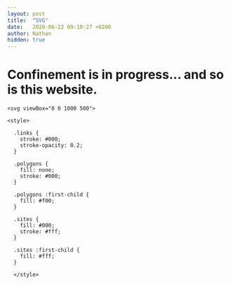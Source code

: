 ```yaml
---
layout: post
title:  "SVG"
date:   2020-06-22 09:10:27 +0200
author: Nathan
hidden: true
---
```


# Confinement is in progress... and so is this website.


<div>
	
	<svg viewBox="0 0 1000 500">

  <g class="polygons">
  <path d="M691.9913868758662,160.66313355585143L710.1743214706052,211.61543485482628L730.6717692743273,235.53544373491263L782.6549880762409,210.68910754765005L783.2006041790969,209.6915296594936L745.7504730942406,127.14682958708345Z"></path><path d="M564.8036308832685,203.3291725198122L605.2461295691571,237.23390786249465L610.4593053935283,190.08523331598747L566.9109571574849,188.43413000674752Z"></path><path d="M488.43767742395397,481.7419970514683L493.3042186840058,501L619.4616135682448,501L661.2272943440637,429.88168537102905L529.0831976182918,414.96339307063346L505.6499030054561,433.5063623350891Z"></path><path d="M72.54200831035688,356.2098069161504L120.77783551014346,415.78367708495546L172.79979041230675,355.79691018792136L169.20778716083097,336.9236653512559L81.71100009187111,346.57935919487863Z"></path><path d="M422.5249208147475,319.8550893059009L426.5785747428226,338.65906304275785L488.9737403523029,381.0944729041822L497.4141453678098,295.52530170759286L493.08493860234336,282.9177295515564L471.93958980866836,276.47845785338575Z"></path><path d="M217.6404356856236,177.16235858228467L268.92005123955784,267.8149857009192L272.2475725924067,267.56675568568505L306.74867643213133,242.1198395627597L296.9923180920594,173.10086329062048L246.02706076970793,164.91621896079891Z"></path><path d="M750.9153663677732,393.10633492306204L766.2355912829889,444.9451760003928L820.5822674905887,501L867.0812078353192,501L862.6697391632625,441.2617761407719L855.6494870309364,424.6688409281264L810.3338851531303,367.1191449962391L770.014154838249,369.81241066334144Z"></path><path d="M813.8682035249803,193.39286189152332L858.3254737704901,223.26439458333223L887.0282504187951,189.79891496834892L871.8613165694169,174.78319630704055L819.0102570248159,182.51533413095035Z"></path><path d="M907.061045302189,189.15001307305698L918.6277903987684,198.313158773745L956.5114085383608,199.7980470116308L997.1654342453004,154.9622055620246L938.4626810710404,120.00567872922919L913.5963888621171,156.1291741391295Z"></path><path d="M104.47838898467694,257.464504466569L127.40044830308847,290.5383822171111L167.43881958464618,291.684612627631L174.04911601571297,287.3263076333732L177.9163438186773,207.35559612523897L118.09380027152963,231.9904322997473Z"></path><path d="M240.238380109652,-1L241.69703425675746,33.4861013513374L313.4309583010502,28.979553804880346L345.74045789796355,-1Z"></path><path d="M6.013159270466673,339.2319687919035L72.54200831035688,356.2098069161504L81.71100009187111,346.57935919487863L127.40044830308847,290.5383822171111L104.47838898467694,257.464504466569L73.11175836460774,251.67717802801667L20.338452326863802,310.7161596375582Z"></path><path d="M167.43881958464618,291.684612627631L169.20778716083097,336.9236653512559L172.79979041230675,355.79691018792136L181.62401549134927,357.57192999918743L243.76874055096073,309.36461963343856L242.56028639077599,296.4033996341176L174.04911601571297,287.3263076333732Z"></path><path d="M564.7741718821717,47.54512249705415L584.952627102582,54.818818989223374L624.4634326328861,41.36749984864281L614.0782932978449,-1L581.189258616531,-1Z"></path><path d="M272.2475725924067,267.56675568568505L345.37812328836696,326.30575651275007L371.46240237843824,302.62007721070563L375.84548219059695,264.45596576317166L311.679139669415,241.25828811672076L306.74867643213133,242.1198395627597Z"></path><path d="M246.8315234001006,320.951842800914L247.85226377039965,350.61084259773315L299.1411492623056,373.92311178933767L324.4744878499711,345.614473102677Z"></path><path d="M20.350639336719144,-1L77.38659457439059,71.94998624982784L169.37203566665042,90.94149664828629L183.38147946933537,74.19630948349511L176.91823582566073,-1Z"></path><path d="M964.7115666917408,501L997.8700459345529,401.44272904071784L991.7950851164587,402.81410510617746L973.5942795060788,409.7972015059779L973.1931209110933,410.126984549221L918.9067437831397,501Z"></path><path d="M363.2382399642694,148.65239343708478L366.4043850206477,180.02366102993062L397.22155624466774,238.51262280330417L440.8227658553833,238.84368817522238L450.7206442646543,214.42720072606704L380.33747045613745,127.4973397898374L368.76441795444214,136.97661899231778Z"></path><path d="M73.69362660887505,90.98849142406146L77.6752286468092,128.38310290582226L116.75235043716388,173.47452159155614L188.288851024964,163.60516934314063L169.37203566665042,90.94149664828629L77.38659457439059,71.94998624982784Z"></path><path d="M344.15104478065865,332.81727918207537L371.76538557449373,378.4516394403775L393.6196566141516,383.82717535477036L426.5785747428226,338.65906304275785L422.5249208147475,319.8550893059009L371.46240237843824,302.62007721070563L345.37812328836696,326.30575651275007Z"></path><path d="M221.98731792290414,64.59414374791832L280.4589085697453,90.16973260791764L313.4309583010502,28.979553804880346L241.69703425675746,33.4861013513374Z"></path><path d="M493.08493860234336,282.9177295515564L497.4141453678098,295.52530170759286L559.5390079813833,328.5949427889275L570.7068065033986,263.0939231643226L528.5844392628214,254.34140105767415Z"></path><path d="M312.64090502695757,424.9122432689415L328.9059270371632,454.0101179692787L347.25628166062563,465.6015889431784L391.3543941069853,460.33155508486766L350.28183853136835,406.2380383904379Z"></path><path d="M18.087260787351862,196.74511594766585L20.338452326863802,310.7161596375582L73.11175836460774,251.67717802801667L48.53424550247106,201.0949303985719L44.33303266419543,198.56317246761589Z"></path><path d="M1001,400.3209210019295L997.8700459345529,401.44272904071784L964.7115666917408,501L1001,501Z"></path><path d="M859.4364271775245,127.05389492642627L862.5104815762398,132.5340183975012L913.5963888621171,156.1291741391295L938.4626810710404,120.00567872922919L938.3649698450847,119.80825718573377L889.5794042236828,87.94440689728383Z"></path><path d="M228.04044388404333,381.8183363445669L230.4233254698679,445.3240287278105L299.0972330489225,419.8438647215119L299.1411492623056,373.92311178933767L247.85226377039965,350.61084259773315Z"></path><path d="M427.8716158361265,121.50720817262456L497.5634587559057,155.33395437535313L521.9725684667621,138.65956537558708L519.7316213876344,72.17479797859517L464.1392109262754,68.55520960342025Z"></path><path d="M644.3667625491001,239.27317274947822L685.884911684774,297.11866401892365L718.9809133318244,296.0551050860935L730.6717692743273,235.53544373491263L710.1743214706052,211.61543485482628L648.2921088380889,233.80476660126604Z"></path><path d="M614.0782932978449,-1L624.4634326328861,41.36749984864281L666.2317788312591,53.424160409440844L725.6145794908879,22.822643977902917L728.191927575082,-1Z"></path><path d="M904.2287763655734,341.8973016360869L915.0929809735743,386.06544008634177L973.5942795060788,409.7972015059779L991.7950851164587,402.81410510617746Z"></path><path d="M246.02706076970793,164.91621896079891L296.9923180920594,173.10086329062048L363.2382399642694,148.65239343708478L368.76441795444214,136.97661899231778L281.70134205216783,93.70051866222329Z"></path><path d="M181.62401549134927,357.57192999918743L228.04044388404333,381.8183363445669L247.85226377039965,350.61084259773315L246.8315234001006,320.951842800914L243.76874055096073,309.36461963343856Z"></path><path d="M704.1930356293113,417.1006566424097L718.7364948124289,501L750.5399539859192,501L766.2355912829889,444.9451760003928L750.9153663677732,393.10633492306204Z"></path><path d="M718.7364948124289,501L704.1930356293113,417.1006566424097L670.1764992912597,418.6953419407332L661.2272943440637,429.88168537102905L619.4616135682448,501Z"></path><path d="M855.2553737389973,317.52583331352736L898.431927453978,331.65336869997077L984.2541672956218,310.6252600337136L946.9358071638954,265.44330228380477L906.3985809492516,258.8110302669378L863.8072543474025,280.0753009148437L857.2368917465367,290.40798200793614Z"></path><path d="M393.6196566141516,383.82717535477036L481.14194140361286,477.7175497693856L488.43767742395397,481.7419970514683L505.6499030054561,433.5063623350891L488.9737403523029,381.0944729041822L426.5785747428226,338.65906304275785Z"></path><path d="M174.04911601571297,287.3263076333732L242.56028639077599,296.4033996341176L268.92005123955784,267.8149857009192L217.6404356856236,177.16235858228467L195.82922285448433,172.54554132331288L177.9163438186773,207.35559612523897Z"></path><path d="M169.37203566665042,90.94149664828629L188.288851024964,163.60516934314063L195.82922285448433,172.54554132331288L217.6404356856236,177.16235858228467L246.02706076970793,164.91621896079891L281.70134205216783,93.70051866222329L280.4589085697453,90.16973260791764L221.98731792290414,64.59414374791832L183.38147946933537,74.19630948349511Z"></path><path d="M590.3230670601656,260.5270036599427L629.589448806392,329.19529075954324L685.884911684774,297.11866401892365L644.3667625491001,239.27317274947822L605.7208524610652,239.33522877439418Z"></path><path d="M-1,164.76946167578814L73.69362660887505,90.98849142406146L77.38659457439059,71.94998624982784L20.350639336719144,-1L-1,-1Z"></path><path d="M371.46240237843824,302.62007721070563L422.5249208147475,319.8550893059009L471.93958980866836,276.47845785338575L440.8227658553833,238.84368817522238L397.22155624466774,238.51262280330417L375.84548219059695,264.45596576317166Z"></path><path d="M584.952627102582,54.818818989223374L594.9773161767885,118.08600698541701L646.6017303559105,123.1880146839655L666.2317788312591,53.424160409440844L624.4634326328861,41.36749984864281Z"></path><path d="M921.7620602069728,-1L974.2209035065955,56.84381194230766L1001,63.25197817129644L1001,-1Z"></path><path d="M293.5029072105952,501L328.9059270371632,454.0101179692787L312.64090502695757,424.9122432689415L299.0972330489225,419.8438647215119L230.4233254698679,445.3240287278105L189.64193489676452,501Z"></path><path d="M956.5114085383608,199.7980470116308L963.0229684942634,221.95626224312605L1001,239.4971167793265L1001,154.46484384106813L997.1654342453004,154.9622055620246Z"></path><path d="M493.3042186840058,501L488.43767742395397,481.7419970514683L481.14194140361286,477.7175497693856L391.3543941069853,460.33155508486766L347.25628166062563,465.6015889431784L341.72477832410596,501Z"></path><path d="M99.42656012898347,192.26500211185862L118.09380027152963,231.9904322997473L177.9163438186773,207.35559612523897L195.82922285448433,172.54554132331288L188.288851024964,163.60516934314063L116.75235043716388,173.47452159155614Z"></path><path d="M509.7473093656526,-1L533.5514656624881,47.63122732287631L564.7741718821717,47.54512249705415L581.189258616531,-1Z"></path><path d="M826.6693863511176,131.11775940993587L859.4364271775245,127.05389492642627L889.5794042236828,87.94440689728383L879.9267457845676,38.09891189933877L834.3124238527089,54.316681222770754Z"></path><path d="M430.4807345401278,-1L464.1392109262754,68.55520960342025L519.7316213876344,72.17479797859517L533.5514656624881,47.63122732287631L509.7473093656526,-1Z"></path><path d="M879.9267457845676,38.09891189933877L889.5794042236828,87.94440689728383L938.3649698450847,119.80825718573377L974.2209035065955,56.84381194230766L921.7620602069728,-1L897.1077645735979,-1Z"></path><path d="M440.8227658553833,238.84368817522238L471.93958980866836,276.47845785338575L493.08493860234336,282.9177295515564L528.5844392628214,254.34140105767415L528.480699623318,231.7955628040091L496.3023060396968,162.2233954512281L450.7206442646543,214.42720072606704Z"></path><path d="M570.9579030291516,134.80951756646718L613.2547828016465,185.75349528981988L654.6980253098557,165.8863240206707L665.5007180019375,154.2445176235479L646.6017303559105,123.1880146839655L594.9773161767885,118.08600698541701Z"></path><path d="M855.6494870309364,424.6688409281264L862.6697391632625,441.2617761407719L973.1931209110933,410.126984549221L973.5942795060788,409.7972015059779L915.0929809735743,386.06544008634177Z"></path><path d="M-1,341.07352099236596L6.013159270466673,339.2319687919035L20.338452326863802,310.7161596375582L18.087260787351862,196.74511594766585L-1,189.04534842340968Z"></path><path d="M820.5822674905887,501L766.2355912829889,444.9451760003928L750.5399539859192,501Z"></path><path d="M528.480699623318,231.7955628040091L528.5844392628214,254.34140105767415L570.7068065033986,263.0939231643226L590.3230670601656,260.5270036599427L605.7208524610652,239.33522877439418L605.2461295691571,237.23390786249465L564.8036308832685,203.3291725198122Z"></path><path d="M906.3985809492516,258.8110302669378L946.9358071638954,265.44330228380477L963.0229684942634,221.95626224312605L956.5114085383608,199.7980470116308L918.6277903987684,198.313158773745Z"></path><path d="M810.3338851531303,367.1191449962391L855.6494870309364,424.6688409281264L915.0929809735743,386.06544008634177L904.2287763655734,341.8973016360869L898.431927453978,331.65336869997077L855.2553737389973,317.52583331352736Z"></path><path d="M296.9923180920594,173.10086329062048L306.74867643213133,242.1198395627597L311.679139669415,241.25828811672076L366.4043850206477,180.02366102993062L363.2382399642694,148.65239343708478Z"></path><path d="M753.3761118276082,62.34155688699133L757.9689787735462,106.30638174371373L820.8017511783397,133.36137276511283L826.6693863511176,131.11775940993587L834.3124238527089,54.316681222770754Z"></path><path d="M140.77710037585356,501L120.77783551014346,415.78367708495546L72.54200831035688,356.2098069161504L6.013159270466673,339.2319687919035L-1,341.07352099236596L-1,501Z"></path><path d="M648.2921088380889,233.80476660126604L710.1743214706052,211.61543485482628L691.9913868758662,160.66313355585143L665.5007180019375,154.2445176235479L654.6980253098557,165.8863240206707Z"></path><path d="M176.91823582566073,-1L183.38147946933537,74.19630948349511L221.98731792290414,64.59414374791832L241.69703425675746,33.4861013513374L240.238380109652,-1Z"></path><path d="M819.0102570248159,182.51533413095035L871.8613165694169,174.78319630704055L862.5104815762398,132.5340183975012L859.4364271775245,127.05389492642627L826.6693863511176,131.11775940993587L820.8017511783397,133.36137276511283Z"></path><path d="M311.679139669415,241.25828811672076L375.84548219059695,264.45596576317166L397.22155624466774,238.51262280330417L366.4043850206477,180.02366102993062Z"></path><path d="M718.9809133318244,296.0551050860935L723.7649856330341,300.8363563537242L810.2581261522517,257.5866747405065L782.6549880762409,210.68910754765005L730.6717692743273,235.53544373491263Z"></path><path d="M946.9358071638954,265.44330228380477L984.2541672956218,310.6252600337136L1001,316.6033075098505L1001,239.4971167793265L963.0229684942634,221.95626224312605Z"></path><path d="M745.7504730942406,127.14682958708345L783.2006041790969,209.6915296594936L813.8682035249803,193.39286189152332L819.0102570248159,182.51533413095035L820.8017511783397,133.36137276511283L757.9689787735462,106.30638174371373Z"></path><path d="M858.3254737704901,223.26439458333223L863.8072543474025,280.0753009148437L906.3985809492516,258.8110302669378L918.6277903987684,198.313158773745L907.061045302189,189.15001307305698L887.0282504187951,189.79891496834892Z"></path><path d="M341.72477832410596,501L347.25628166062563,465.6015889431784L328.9059270371632,454.0101179692787L293.5029072105952,501Z"></path><path d="M496.3023060396968,162.2233954512281L528.480699623318,231.7955628040091L564.8036308832685,203.3291725198122L566.9109571574849,188.43413000674752L542.1169149210347,141.99313111693374L521.9725684667621,138.65956537558708L497.5634587559057,155.33395437535313Z"></path><path d="M646.6017303559105,123.1880146839655L665.5007180019375,154.2445176235479L691.9913868758662,160.66313355585143L745.7504730942406,127.14682958708345L757.9689787735462,106.30638174371373L753.3761118276082,62.34155688699133L725.6145794908879,22.822643977902917L666.2317788312591,53.424160409440844Z"></path><path d="M242.56028639077599,296.4033996341176L243.76874055096073,309.36461963343856L246.8315234001006,320.951842800914L324.4744878499711,345.614473102677L344.15104478065865,332.81727918207537L345.37812328836696,326.30575651275007L272.2475725924067,267.56675568568505L268.92005123955784,267.8149857009192Z"></path><path d="M299.0972330489225,419.8438647215119L312.64090502695757,424.9122432689415L350.28183853136835,406.2380383904379L371.76538557449373,378.4516394403775L344.15104478065865,332.81727918207537L324.4744878499711,345.614473102677L299.1411492623056,373.92311178933767Z"></path><path d="M370.74213876885136,-1L384.8930449456781,122.18364518740299L427.8716158361265,121.50720817262456L464.1392109262754,68.55520960342025L430.4807345401278,-1Z"></path><path d="M605.2461295691571,237.23390786249465L605.7208524610652,239.33522877439418L644.3667625491001,239.27317274947822L648.2921088380889,233.80476660126604L654.6980253098557,165.8863240206707L613.2547828016465,185.75349528981988L610.4593053935283,190.08523331598747Z"></path><path d="M782.6549880762409,210.68910754765005L810.2581261522517,257.5866747405065L857.2368917465367,290.40798200793614L863.8072543474025,280.0753009148437L858.3254737704901,223.26439458333223L813.8682035249803,193.39286189152332L783.2006041790969,209.6915296594936Z"></path><path d="M380.33747045613745,127.4973397898374L450.7206442646543,214.42720072606704L496.3023060396968,162.2233954512281L497.5634587559057,155.33395437535313L427.8716158361265,121.50720817262456L384.8930449456781,122.18364518740299Z"></path><path d="M898.431927453978,331.65336869997077L904.2287763655734,341.8973016360869L991.7950851164587,402.81410510617746L997.8700459345529,401.44272904071784L1001,400.3209210019295L1001,316.6033075098505L984.2541672956218,310.6252600337136Z"></path><path d="M350.28183853136835,406.2380383904379L391.3543941069853,460.33155508486766L481.14194140361286,477.7175497693856L393.6196566141516,383.82717535477036L371.76538557449373,378.4516394403775Z"></path><path d="M-1,189.04534842340968L18.087260787351862,196.74511594766585L44.33303266419543,198.56317246761589L77.6752286468092,128.38310290582226L73.69362660887505,90.98849142406146L-1,164.76946167578814Z"></path><path d="M862.6697391632625,441.2617761407719L867.0812078353192,501L918.9067437831397,501L973.1931209110933,410.126984549221Z"></path><path d="M48.53424550247106,201.0949303985719L73.11175836460774,251.67717802801667L104.47838898467694,257.464504466569L118.09380027152963,231.9904322997473L99.42656012898347,192.26500211185862Z"></path><path d="M519.7316213876344,72.17479797859517L521.9725684667621,138.65956537558708L542.1169149210347,141.99313111693374L570.9579030291516,134.80951756646718L594.9773161767885,118.08600698541701L584.952627102582,54.818818989223374L564.7741718821717,47.54512249705415L533.5514656624881,47.63122732287631Z"></path><path d="M862.5104815762398,132.5340183975012L871.8613165694169,174.78319630704055L887.0282504187951,189.79891496834892L907.061045302189,189.15001307305698L913.5963888621171,156.1291741391295Z"></path><path d="M120.77783551014346,415.78367708495546L140.77710037585356,501L189.64193489676452,501L230.4233254698679,445.3240287278105L228.04044388404333,381.8183363445669L181.62401549134927,357.57192999918743L172.79979041230675,355.79691018792136Z"></path><path d="M81.71100009187111,346.57935919487863L169.20778716083097,336.9236653512559L167.43881958464618,291.684612627631L127.40044830308847,290.5383822171111Z"></path><path d="M529.0831976182918,414.96339307063346L661.2272943440637,429.88168537102905L670.1764992912597,418.6953419407332L617.8659247348482,352.6697990712393L583.6843310017982,361.3264144607532Z"></path><path d="M725.6145794908879,22.822643977902917L753.3761118276082,62.34155688699133L834.3124238527089,54.316681222770754L879.9267457845676,38.09891189933877L897.1077645735979,-1L728.191927575082,-1Z"></path><path d="M938.3649698450847,119.80825718573377L938.4626810710404,120.00567872922919L997.1654342453004,154.9622055620246L1001,154.46484384106813L1001,63.25197817129644L974.2209035065955,56.84381194230766Z"></path><path d="M488.9737403523029,381.0944729041822L505.6499030054561,433.5063623350891L529.0831976182918,414.96339307063346L583.6843310017982,361.3264144607532L559.5390079813833,328.5949427889275L497.4141453678098,295.52530170759286Z"></path><path d="M617.8659247348482,352.6697990712393L670.1764992912597,418.6953419407332L704.1930356293113,417.1006566424097L750.9153663677732,393.10633492306204L770.014154838249,369.81241066334144L723.7649856330341,300.8363563537242L718.9809133318244,296.0551050860935L685.884911684774,297.11866401892365L629.589448806392,329.19529075954324Z"></path><path d="M280.4589085697453,90.16973260791764L281.70134205216783,93.70051866222329L368.76441795444214,136.97661899231778L380.33747045613745,127.4973397898374L384.8930449456781,122.18364518740299L370.74213876885136,-1L345.74045789796355,-1L313.4309583010502,28.979553804880346Z"></path><path d="M559.5390079813833,328.5949427889275L583.6843310017982,361.3264144607532L617.8659247348482,352.6697990712393L629.589448806392,329.19529075954324L590.3230670601656,260.5270036599427L570.7068065033986,263.0939231643226Z"></path><path d="M723.7649856330341,300.8363563537242L770.014154838249,369.81241066334144L810.3338851531303,367.1191449962391L855.2553737389973,317.52583331352736L857.2368917465367,290.40798200793614L810.2581261522517,257.5866747405065Z"></path><path d="M542.1169149210347,141.99313111693374L566.9109571574849,188.43413000674752L610.4593053935283,190.08523331598747L613.2547828016465,185.75349528981988L570.9579030291516,134.80951756646718Z"></path><path d="M44.33303266419543,198.56317246761589L48.53424550247106,201.0949303985719L99.42656012898347,192.26500211185862L116.75235043716388,173.47452159155614L77.6752286468092,128.38310290582226Z"></path>
  </g>
  <g class="links">
  <line x1="592.3261716621184" y1="13.109221041854413" x2="563.7750507053796" y2="3.4549219355486382"></line><line x1="639.8895330677692" y1="1.4504701766288042" x2="592.3261716621184" y2="13.109221041854413"></line><line x1="217.67961546100943" y1="17.57081333883981" x2="264.2847421047763" y2="15.59956224230552"></line><line x1="813.9270096698767" y1="20.27941089572005" x2="639.8895330677692" y2="1.4504701766288042"></line><line x1="139.92367450715017" y1="24.254061195952413" x2="217.67961546100943" y2="17.57081333883981"></line><line x1="563.7750507053796" y1="3.4549219355486382" x2="480.1232228247585" y2="44.40106538178734"></line><line x1="264.2847421047763" y1="15.59956224230552" x2="266.34568774289005" y2="48.405106329447165"></line><line x1="266.34568774289005" y1="48.405106329447165" x2="217.67961546100943" y2="17.57081333883981"></line><line x1="480.1232228247585" y1="44.40106538178734" x2="435.27936912656617" y2="66.10146416634089"></line><line x1="995.5144271783614" y1="22.2217959999802" x2="937.6893771672638" y2="74.66362429651008"></line><line x1="264.2847421047763" y1="15.59956224230552" x2="323.10203177301423" y2="78.98800428519992"></line><line x1="323.10203177301423" y1="78.98800428519992" x2="266.34568774289005" y2="48.405106329447165"></line><line x1="937.6893771672638" y1="74.66362429651008" x2="813.9270096698767" y2="20.27941089572005"></line><line x1="616.2444831628183" y1="83.36491279540125" x2="592.3261716621184" y2="13.109221041854413"></line><line x1="639.8895330677692" y1="1.4504701766288042" x2="616.2444831628183" y2="83.36491279540125"></line><line x1="435.27936912656617" y1="66.10146416634089" x2="323.10203177301423" y2="78.98800428519992"></line><line x1="564.0182454467275" y1="91.64016281795651" x2="563.7750507053796" y2="3.4549219355486382"></line><line x1="592.3261716621184" y1="13.109221041854413" x2="564.0182454467275" y2="91.64016281795651"></line><line x1="821.0078348249809" y1="91.69433154642005" x2="813.9270096698767" y2="20.27941089572005"></line><line x1="813.9270096698767" y1="20.27941089572005" x2="839.989575845937" y2="93.5833438189414"></line><line x1="839.989575845937" y1="93.5833438189414" x2="821.0078348249809" y2="91.69433154642005"></line><line x1="480.1232228247585" y1="44.40106538178734" x2="476.8562293321561" y2="94.57806079992636"></line><line x1="616.2444831628183" y1="83.36491279540125" x2="564.0182454467275" y2="91.64016281795651"></line><line x1="995.5144271783614" y1="22.2217959999802" x2="977.5353819136005" y2="97.35445713691526"></line><line x1="977.5353819136005" y1="97.35445713691526" x2="937.6893771672638" y2="74.66362429651008"></line><line x1="476.8562293321561" y1="94.57806079992636" x2="435.27936912656617" y2="66.10146416634089"></line><line x1="564.0182454467275" y1="91.64016281795651" x2="480.1232228247585" y2="44.40106538178734"></line><line x1="693.2712039810935" y1="105.0385758333675" x2="639.8895330677692" y2="1.4504701766288042"></line><line x1="937.6893771672638" y1="74.66362429651008" x2="839.989575845937" y2="93.5833438189414"></line><line x1="266.34568774289005" y1="48.405106329447165" x2="240.2103501842552" y2="108.1564104376671"></line><line x1="813.9270096698767" y1="20.27941089572005" x2="693.2712039810935" y2="105.0385758333675"></line><line x1="693.2712039810935" y1="105.0385758333675" x2="616.2444831628183" y2="83.36491279540125"></line><line x1="240.2103501842552" y1="108.1564104376671" x2="217.67961546100943" y2="17.57081333883981"></line><line x1="564.0182454467275" y1="91.64016281795651" x2="476.8562293321561" y2="94.57806079992636"></line><line x1="16.012808739456872" y1="121.13378588456814" x2="139.92367450715017" y2="24.254061195952413"></line><line x1="323.10203177301423" y1="78.98800428519992" x2="240.2103501842552" y2="108.1564104376671"></line><line x1="323.10203177301423" y1="78.98800428519992" x2="294.96874719349364" y2="135.5866879690678"></line><line x1="821.0078348249809" y1="91.69433154642005" x2="693.2712039810935" y2="105.0385758333675"></line><line x1="937.6893771672638" y1="74.66362429651008" x2="896.7560442335146" y2="137.33514043897398"></line><line x1="294.96874719349364" y1="135.5866879690678" x2="240.2103501842552" y2="108.1564104376671"></line><line x1="896.7560442335146" y1="137.33514043897398" x2="839.989575845937" y2="93.5833438189414"></line><line x1="240.2103501842552" y1="108.1564104376671" x2="139.92367450715017" y2="24.254061195952413"></line><line x1="139.92367450715017" y1="24.254061195952413" x2="115.92055388158839" y2="140.51325449982966"></line><line x1="42.84152226158411" y1="148.29436501253323" x2="16.012808739456872" y2="121.13378588456814"></line><line x1="115.92055388158839" y1="140.51325449982966" x2="16.012808739456872" y2="121.13378588456814"></line><line x1="896.7560442335146" y1="137.33514043897398" x2="888.3692463359658" y2="155.49340893260265"></line><line x1="115.92055388158839" y1="140.51325449982966" x2="42.84152226158411" y2="148.29436501253323"></line><line x1="616.2444831628183" y1="83.36491279540125" x2="609.0365148720281" y2="156.29838262850905"></line><line x1="609.0365148720281" y1="156.29838262850905" x2="564.0182454467275" y2="91.64016281795651"></line><line x1="821.0078348249809" y1="91.69433154642005" x2="790.6730545072483" y2="162.14411849857402"></line><line x1="240.2103501842552" y1="108.1564104376671" x2="115.92055388158839" y2="140.51325449982966"></line><line x1="848.7552283600703" y1="164.26101459127017" x2="839.989575845937" y2="93.5833438189414"></line><line x1="977.5353819136005" y1="97.35445713691526" x2="896.7560442335146" y2="137.33514043897398"></line><line x1="937.1638706334251" y1="165.15063341377157" x2="896.7560442335146" y2="137.33514043897398"></line><line x1="977.5353819136005" y1="97.35445713691526" x2="937.1638706334251" y2="165.15063341377157"></line><line x1="896.7560442335146" y1="137.33514043897398" x2="848.7552283600703" y2="164.26101459127017"></line><line x1="888.3692463359658" y1="155.49340893260265" x2="848.7552283600703" y2="164.26101459127017"></line><line x1="115.92055388158839" y1="140.51325449982966" x2="84.24423373689271" y2="167.96458381210365"></line><line x1="84.24423373689271" y1="167.96458381210365" x2="42.84152226158411" y2="148.29436501253323"></line><line x1="848.7552283600703" y1="164.26101459127017" x2="821.0078348249809" y2="91.69433154642005"></line><line x1="790.6730545072483" y1="162.14411849857402" x2="693.2712039810935" y2="105.0385758333675"></line><line x1="693.2712039810935" y1="105.0385758333675" x2="609.0365148720281" y2="156.29838262850905"></line><line x1="848.7552283600703" y1="164.26101459127017" x2="790.6730545072483" y2="162.14411849857402"></line><line x1="609.0365148720281" y1="156.29838262850905" x2="585.0777398693963" y2="176.19045809102894"></line><line x1="476.8562293321561" y1="94.57806079992636" x2="437.0193227795416" y2="176.65238686960373"></line><line x1="437.0193227795416" y1="176.65238686960373" x2="435.27936912656617" y2="66.10146416634089"></line><line x1="585.0777398693963" y1="176.19045809102894" x2="564.0182454467275" y2="91.64016281795651"></line><line x1="937.1638706334251" y1="165.15063341377157" x2="888.3692463359658" y2="155.49340893260265"></line><line x1="742.5" y1="184" x2="693.2712039810935" y2="105.0385758333675"></line><line x1="790.6730545072483" y1="162.14411849857402" x2="742.5" y2="184"></line><line x1="852.7379032481122" y1="191.48357596013733" x2="848.7552283600703" y2="164.26101459127017"></line><line x1="437.0193227795416" y1="176.65238686960373" x2="416.62328576631194" y2="193.1661349582984"></line><line x1="585.0777398693963" y1="176.19045809102894" x2="546.6296822068394" y2="196.71720784502787"></line><line x1="546.6296822068394" y1="196.71720784502787" x2="564.0182454467275" y2="91.64016281795651"></line><line x1="437.0193227795416" y1="176.65238686960373" x2="323.10203177301423" y2="78.98800428519992"></line><line x1="888.3692463359658" y1="155.49340893260265" x2="852.7379032481122" y2="191.48357596013733"></line><line x1="546.6296822068394" y1="196.71720784502787" x2="476.8562293321561" y2="94.57806079992636"></line><line x1="585.0777398693963" y1="176.19045809102894" x2="584.098499413717" y2="202.01823496049832"></line><line x1="416.62328576631194" y1="193.1661349582984" x2="323.10203177301423" y2="78.98800428519992"></line><line x1="294.96874719349364" y1="135.5866879690678" x2="319.8242734115606" y2="202.9355745717173"></line><line x1="115.92055388158839" y1="140.51325449982966" x2="124.87658820297409" y2="205.4297055386487"></line><line x1="124.87658820297409" y1="205.4297055386487" x2="84.24423373689271" y2="167.96458381210365"></line><line x1="633.5763840549075" y1="207.4889489028875" x2="609.0365148720281" y2="156.29838262850905"></line><line x1="283.32443022769496" y1="208.0951061722588" x2="294.96874719349364" y2="135.5866879690678"></line><line x1="584.098499413717" y1="202.01823496049832" x2="546.6296822068394" y2="196.71720784502787"></line><line x1="319.8242734115606" y1="202.9355745717173" x2="283.32443022769496" y2="208.0951061722588"></line><line x1="693.2712039810935" y1="105.0385758333675" x2="667.6686534401981" y2="210.7044563529702"></line><line x1="667.6686534401981" y1="210.7044563529702" x2="609.0365148720281" y2="156.29838262850905"></line><line x1="416.62328576631194" y1="193.1661349582984" x2="294.96874719349364" y2="135.5866879690678"></line><line x1="667.6686534401981" y1="210.7044563529702" x2="633.5763840549075" y2="207.4889489028875"></line><line x1="633.5763840549075" y1="207.4889489028875" x2="585.0777398693963" y2="176.19045809102894"></line><line x1="992.881699367198" y1="215.67168812643988" x2="937.1638706334251" y2="165.15063341377157"></line><line x1="977.5353819136005" y1="97.35445713691526" x2="992.881699367198" y2="215.67168812643988"></line><line x1="742.5" y1="184" x2="667.6686534401981" y2="210.7044563529702"></line><line x1="852.7379032481122" y1="191.48357596013733" x2="790.6730545072483" y2="162.14411849857402"></line><line x1="416.62328576631194" y1="193.1661349582984" x2="319.8242734115606" y2="202.9355745717173"></line><line x1="633.5763840549075" y1="207.4889489028875" x2="584.098499413717" y2="202.01823496049832"></line><line x1="546.6296822068394" y1="196.71720784502787" x2="437.0193227795416" y2="176.65238686960373"></line><line x1="93.31752022078233" y1="220.25951852568514" x2="84.24423373689271" y2="167.96458381210365"></line><line x1="124.87658820297409" y1="205.4297055386487" x2="93.31752022078233" y2="220.25951852568514"></line><line x1="283.32443022769496" y1="208.0951061722588" x2="240.2103501842552" y2="108.1564104376671"></line><line x1="584.098499413717" y1="202.01823496049832" x2="566.8801819262412" y2="222.55671557911805"></line><line x1="566.8801819262412" y1="222.55671557911805" x2="546.6296822068394" y2="196.71720784502787"></line><line x1="489.99782431601324" y1="222.9104734536208" x2="437.0193227795416" y2="176.65238686960373"></line><line x1="546.6296822068394" y1="196.71720784502787" x2="489.99782431601324" y2="222.9104734536208"></line><line x1="888.3692463359658" y1="155.49340893260265" x2="890.5865524724775" y2="223.94572252294498"></line><line x1="890.5865524724775" y1="223.94572252294498" x2="852.7379032481122" y2="191.48357596013733"></line><line x1="937.1638706334251" y1="165.15063341377157" x2="890.5865524724775" y2="223.94572252294498"></line><line x1="348.8495145510755" y1="228.87536708284594" x2="319.8242734115606" y2="202.9355745717173"></line><line x1="852.7379032481122" y1="191.48357596013733" x2="826.7898688229005" y2="230.1015733655678"></line><line x1="416.62328576631194" y1="193.1661349582984" x2="348.8495145510755" y2="228.87536708284594"></line><line x1="826.7898688229005" y1="230.1015733655678" x2="790.6730545072483" y2="162.14411849857402"></line><line x1="937.1638706334251" y1="165.15063341377157" x2="934.5113112679619" y2="232.8247972712586"></line><line x1="934.5113112679619" y1="232.8247972712586" x2="890.5865524724775" y2="223.94572252294498"></line><line x1="677.9326088497872" y1="239.32885551172146" x2="667.6686534401981" y2="210.7044563529702"></line><line x1="992.881699367198" y1="215.67168812643988" x2="934.5113112679619" y2="232.8247972712586"></line><line x1="240.2103501842552" y1="108.1564104376671" x2="124.87658820297409" y2="205.4297055386487"></line><line x1="124.87658820297409" y1="205.4297055386487" x2="141.61331912327668" y2="246.07271263390717"></line><line x1="35.92473876591073" y1="248.14621572847307" x2="42.84152226158411" y2="148.29436501253323"></line><line x1="992.881699367198" y1="215.67168812643988" x2="977.5972035996665" y2="248.76356157815215"></line><line x1="2.2934848832407706" y1="248.81051112390074" x2="42.84152226158411" y2="148.29436501253323"></line><line x1="84.24423373689271" y1="167.96458381210365" x2="35.92473876591073" y2="248.14621572847307"></line><line x1="210.31414288922278" y1="249.39495121151677" x2="240.2103501842552" y2="108.1564104376671"></line><line x1="283.32443022769496" y1="208.0951061722588" x2="210.31414288922278" y2="249.39495121151677"></line><line x1="93.31752022078233" y1="220.25951852568514" x2="35.92473876591073" y2="248.14621572847307"></line><line x1="210.31414288922278" y1="249.39495121151677" x2="124.87658820297409" y2="205.4297055386487"></line><line x1="35.92473876591073" y1="248.14621572847307" x2="2.2934848832407706" y2="248.81051112390074"></line><line x1="977.5972035996665" y1="248.76356157815215" x2="934.5113112679619" y2="232.8247972712586"></line><line x1="742.5" y1="184" x2="677.9326088497872" y2="239.32885551172146"></line><line x1="489.99782431601324" y1="222.9104734536208" x2="416.62328576631194" y2="193.1661349582984"></line><line x1="890.5865524724775" y1="223.94572252294498" x2="826.7898688229005" y2="230.1015733655678"></line><line x1="826.7898688229005" y1="230.1015733655678" x2="742.5" y2="184"></line><line x1="778.2035969891767" y1="258.698654916772" x2="742.5" y2="184"></line><line x1="826.7898688229005" y1="230.1015733655678" x2="778.2035969891767" y2="258.698654916772"></line><line x1="141.61331912327668" y1="246.07271263390717" x2="93.31752022078233" y2="220.25951852568514"></line><line x1="210.31414288922278" y1="249.39495121151677" x2="141.61331912327668" y2="246.07271263390717"></line><line x1="677.9326088497872" y1="239.32885551172146" x2="633.5763840549075" y2="207.4889489028875"></line><line x1="633.6785145812081" y1="271.0918857667473" x2="633.5763840549075" y2="207.4889489028875"></line><line x1="566.8801819262412" y1="222.55671557911805" x2="489.99782431601324" y2="222.9104734536208"></line><line x1="677.9326088497872" y1="239.32885551172146" x2="633.6785145812081" y2="271.0918857667473"></line><line x1="348.8495145510755" y1="228.87536708284594" x2="332.3378283542937" y2="274.5478076867354"></line><line x1="633.5763840549075" y1="207.4889489028875" x2="566.8801819262412" y2="222.55671557911805"></line><line x1="332.3378283542937" y1="274.5478076867354" x2="319.8242734115606" y2="202.9355745717173"></line><line x1="633.6785145812081" y1="271.0918857667473" x2="566.8801819262412" y2="222.55671557911805"></line><line x1="790.1372624743184" y1="282.5642679033159" x2="778.2035969891767" y2="258.698654916772"></line><line x1="332.3378283542937" y1="274.5478076867354" x2="283.32443022769496" y2="208.0951061722588"></line><line x1="416.62328576631194" y1="193.1661349582984" x2="415.93245435573033" y2="284.1485005378118"></line><line x1="415.93245435573033" y1="284.1485005378118" x2="348.8495145510755" y2="228.87536708284594"></line><line x1="93.31752022078233" y1="220.25951852568514" x2="80.77529863125777" y2="288.2368864401118"></line><line x1="778.2035969891767" y1="258.698654916772" x2="677.9326088497872" y2="239.32885551172146"></line><line x1="80.77529863125777" y1="288.2368864401118" x2="35.92473876591073" y2="248.14621572847307"></line><line x1="826.7898688229005" y1="230.1015733655678" x2="790.1372624743184" y2="282.5642679033159"></line><line x1="489.99782431601324" y1="222.9104734536208" x2="415.93245435573033" y2="284.1485005378118"></line><line x1="934.5113112679619" y1="232.8247972712586" x2="924.7639973704545" y2="292.4015259301396"></line><line x1="141.61331912327668" y1="246.07271263390717" x2="80.77529863125777" y2="288.2368864401118"></line><line x1="924.7639973704545" y1="292.4015259301396" x2="890.5865524724775" y2="223.94572252294498"></line><line x1="551.0478997437158" y1="298.7511188660742" x2="566.8801819262412" y2="222.55671557911805"></line><line x1="977.5972035996665" y1="248.76356157815215" x2="924.7639973704545" y2="292.4015259301396"></line><line x1="566.8801819262412" y1="222.55671557911805" x2="577.4395505565919" y2="303.2508452038648"></line><line x1="577.4395505565919" y1="303.2508452038648" x2="551.0478997437158" y2="298.7511188660742"></line><line x1="551.0478997437158" y1="298.7511188660742" x2="489.99782431601324" y2="222.9104734536208"></line><line x1="633.6785145812081" y1="271.0918857667473" x2="577.4395505565919" y2="303.2508452038648"></line><line x1="415.93245435573033" y1="284.1485005378118" x2="332.3378283542937" y2="274.5478076867354"></line><line x1="332.3378283542937" y1="274.5478076867354" x2="292.02578146911185" y2="324.73664574212245"></line><line x1="292.02578146911185" y1="324.73664574212245" x2="283.32443022769496" y2="208.0951061722588"></line><line x1="292.02578146911185" y1="324.73664574212245" x2="210.31414288922278" y2="249.39495121151677"></line><line x1="457.07606089942755" y1="331.0193075012405" x2="415.93245435573033" y2="284.1485005378118"></line><line x1="489.99782431601324" y1="222.9104734536208" x2="457.07606089942755" y2="331.0193075012405"></line><line x1="210.31414288922278" y1="249.39495121151677" x2="199.18521762150075" y2="333.39274205730175"></line><line x1="141.61331912327668" y1="246.07271263390717" x2="139.0461727843131" y2="335.7443393963403"></line><line x1="139.0461727843131" y1="335.7443393963403" x2="80.77529863125777" y2="288.2368864401118"></line><line x1="551.0478997437158" y1="298.7511188660742" x2="530.0401804695456" y2="338.21637073031576"></line><line x1="199.18521762150075" y1="333.39274205730175" x2="141.61331912327668" y2="246.07271263390717"></line><line x1="924.7639973704545" y1="292.4015259301396" x2="826.7898688229005" y2="230.1015733655678"></line><line x1="551.0478997437158" y1="298.7511188660742" x2="457.07606089942755" y2="331.0193075012405"></line><line x1="292.02578146911185" y1="324.73664574212245" x2="285.9258133532019" y2="343.9405834610081"></line><line x1="199.18521762150075" y1="333.39274205730175" x2="139.0461727843131" y2="335.7443393963403"></line><line x1="415.93245435573033" y1="284.1485005378118" x2="395.64219074464614" y2="344.26287258496444"></line><line x1="140.0291194499319" y1="344.6514789631203" x2="139.0461727843131" y2="335.7443393963403"></line><line x1="209.41021826618012" y1="346.5739343104622" x2="199.18521762150075" y2="333.39274205730175"></line><line x1="530.0401804695456" y1="338.21637073031576" x2="457.07606089942755" y2="331.0193075012405"></line><line x1="395.64219074464614" y1="344.26287258496444" x2="332.3378283542937" y2="274.5478076867354"></line><line x1="292.02578146911185" y1="324.73664574212245" x2="199.18521762150075" y2="333.39274205730175"></line><line x1="939.9269544760945" y1="354.286260794156" x2="924.7639973704545" y2="292.4015259301396"></line><line x1="681.6594023751659" y1="355.2998132675628" x2="633.6785145812081" y2="271.0918857667473"></line><line x1="677.9326088497872" y1="239.32885551172146" x2="681.6594023751659" y2="355.2998132675628"></line><line x1="457.07606089942755" y1="331.0193075012405" x2="395.64219074464614" y2="344.26287258496444"></line><line x1="924.7639973704545" y1="292.4015259301396" x2="790.1372624743184" y2="282.5642679033159"></line><line x1="577.4395505565919" y1="303.2508452038648" x2="530.0401804695456" y2="338.21637073031576"></line><line x1="292.02578146911185" y1="324.73664574212245" x2="209.41021826618012" y2="346.5739343104622"></line><line x1="778.2035969891767" y1="258.698654916772" x2="681.6594023751659" y2="355.2998132675628"></line><line x1="285.9258133532019" y1="343.9405834610081" x2="209.41021826618012" y2="346.5739343104622"></line><line x1="199.18521762150075" y1="333.39274205730175" x2="140.0291194499319" y2="344.6514789631203"></line><line x1="790.1372624743184" y1="282.5642679033159" x2="681.6594023751659" y2="355.2998132675628"></line><line x1="457.07606089942755" y1="331.0193075012405" x2="430.68052422650817" y2="369.8301479877782"></line><line x1="430.68052422650817" y1="369.8301479877782" x2="395.64219074464614" y2="344.26287258496444"></line><line x1="939.9269544760945" y1="354.286260794156" x2="928.258694162398" y2="371.0590789335243"></line><line x1="977.5972035996665" y1="248.76356157815215" x2="939.9269544760945" y2="354.286260794156"></line><line x1="80.77529863125777" y1="288.2368864401118" x2="2.2934848832407706" y2="248.81051112390074"></line><line x1="896.4683401688031" y1="378.8786725400206" x2="924.7639973704545" y2="292.4015259301396"></line><line x1="939.9269544760945" y1="354.286260794156" x2="896.4683401688031" y2="378.8786725400206"></line><line x1="395.64219074464614" y1="344.26287258496444" x2="292.02578146911185" y2="324.73664574212245"></line><line x1="928.258694162398" y1="371.0590789335243" x2="896.4683401688031" y2="378.8786725400206"></line><line x1="285.9258133532019" y1="343.9405834610081" x2="267.86230845716295" y2="383.6817607986929"></line><line x1="292.02578146911185" y1="324.73664574212245" x2="330.401267893714" y2="383.7415703305418"></line><line x1="330.401267893714" y1="383.7415703305418" x2="285.9258133532019" y2="343.9405834610081"></line><line x1="395.64219074464614" y1="344.26287258496444" x2="330.401267893714" y2="383.7415703305418"></line><line x1="209.41021826618012" y1="346.5739343104622" x2="188.47019821848866" y2="386.66073846534687"></line><line x1="681.6594023751659" y1="355.2998132675628" x2="577.4395505565919" y2="303.2508452038648"></line><line x1="188.47019821848866" y1="386.66073846534687" x2="199.18521762150075" y2="333.39274205730175"></line><line x1="267.86230845716295" y1="383.6817607986929" x2="209.41021826618012" y2="346.5739343104622"></line><line x1="188.47019821848866" y1="386.66073846534687" x2="140.0291194499319" y2="344.6514789631203"></line><line x1="896.4683401688031" y1="378.8786725400206" x2="790.1372624743184" y2="282.5642679033159"></line><line x1="140.0291194499319" y1="344.6514789631203" x2="80.77529863125777" y2="288.2368864401118"></line><line x1="914.0832582174878" y1="406.00302579056404" x2="896.4683401688031" y2="378.8786725400206"></line><line x1="928.258694162398" y1="371.0590789335243" x2="914.0832582174878" y2="406.00302579056404"></line><line x1="330.401267893714" y1="383.7415703305418" x2="267.86230845716295" y2="383.6817607986929"></line><line x1="605.8350891806797" y1="415.3737361388364" x2="577.4395505565919" y2="303.2508452038648"></line><line x1="681.6594023751659" y1="355.2998132675628" x2="605.8350891806797" y2="415.3737361388364"></line><line x1="605.8350891806797" y1="415.3737361388364" x2="530.0401804695456" y2="338.21637073031576"></line><line x1="395.64219074464614" y1="344.26287258496444" x2="377.0584042591392" y2="419.8153622142108"></line><line x1="47.19697720879501" y1="419.81589516727627" x2="80.77529863125777" y2="288.2368864401118"></line><line x1="377.0584042591392" y1="419.8153622142108" x2="330.401267893714" y2="383.7415703305418"></line><line x1="267.86230845716295" y1="383.6817607986929" x2="188.47019821848866" y2="386.66073846534687"></line><line x1="430.68052422650817" y1="369.8301479877782" x2="377.0584042591392" y2="419.8153622142108"></line><line x1="140.0291194499319" y1="344.6514789631203" x2="47.19697720879501" y2="419.81589516727627"></line><line x1="47.19697720879501" y1="419.81589516727627" x2="2.2934848832407706" y2="248.81051112390074"></line><line x1="603.9947757791009" y1="431.67496494922165" x2="605.8350891806797" y2="415.3737361388364"></line><line x1="377.0584042591392" y1="419.8153622142108" x2="356.1674723338366" y2="435.6775946884044"></line><line x1="356.1674723338366" y1="435.6775946884044" x2="330.401267893714" y2="383.7415703305418"></line><line x1="530.0401804695456" y1="338.21637073031576" x2="430.68052422650817" y2="369.8301479877782"></line><line x1="924.9276732202501" y1="444.4989125915886" x2="914.0832582174878" y2="406.00302579056404"></line><line x1="801.5626590925463" y1="453.60900823234726" x2="790.1372624743184" y2="282.5642679033159"></line><line x1="896.4683401688031" y1="378.8786725400206" x2="801.5626590925463" y2="453.60900823234726"></line><line x1="801.5626590925463" y1="453.60900823234726" x2="681.6594023751659" y2="355.2998132675628"></line><line x1="299.0089325195164" y1="467.6278625917919" x2="267.86230845716295" y2="383.6817607986929"></line><line x1="330.401267893714" y1="383.7415703305418" x2="299.0089325195164" y2="467.6278625917919"></line><line x1="965.8042008666774" y1="468.91802811619607" x2="924.9276732202501" y2="444.4989125915886"></line><line x1="914.0832582174878" y1="406.00302579056404" x2="965.8042008666774" y2="468.91802811619607"></line><line x1="928.258694162398" y1="371.0590789335243" x2="965.8042008666774" y2="468.91802811619607"></line><line x1="356.1674723338366" y1="435.6775946884044" x2="299.0089325195164" y2="467.6278625917919"></line><line x1="741.2934569527027" y1="471.4207048321003" x2="681.6594023751659" y2="355.2998132675628"></line><line x1="801.5626590925463" y1="453.60900823234726" x2="741.2934569527027" y2="471.4207048321003"></line><line x1="939.9269544760945" y1="354.286260794156" x2="965.8042008666774" y2="468.91802811619607"></line><line x1="983.0736581167537" y1="474.6697823576184" x2="965.8042008666774" y2="468.91802811619607"></line><line x1="939.9269544760945" y1="354.286260794156" x2="983.0736581167537" y2="474.6697823576184"></line><line x1="801.5626590925463" y1="453.60900823234726" x2="773.8023669909333" y2="480.52336635422677"></line><line x1="687.5399335292371" y1="480.73856334661224" x2="681.6594023751659" y2="355.2998132675628"></line><line x1="773.8023669909333" y1="480.52336635422677" x2="741.2934569527027" y2="471.4207048321003"></line><line x1="741.2934569527027" y1="471.4207048321003" x2="687.5399335292371" y2="480.73856334661224"></line><line x1="687.5399335292371" y1="480.73856334661224" x2="605.8350891806797" y2="415.3737361388364"></line><line x1="914.0832582174878" y1="406.00302579056404" x2="801.5626590925463" y2="453.60900823234726"></line><line x1="324.06208088203135" y1="486.50335364288657" x2="299.0089325195164" y2="467.6278625917919"></line><line x1="356.1674723338366" y1="435.6775946884044" x2="324.06208088203135" y2="486.50335364288657"></line><line x1="687.5399335292371" y1="480.73856334661224" x2="603.9947757791009" y2="431.67496494922165"></line><line x1="188.47019821848866" y1="386.66073846534687" x2="47.19697720879501" y2="419.81589516727627"></line><line x1="603.9947757791009" y1="431.67496494922165" x2="530.0401804695456" y2="338.21637073031576"></line><line x1="356.1674723338366" y1="435.6775946884044" x2="362.96806329263995" y2="492.582965340438"></line><line x1="362.96806329263995" y1="492.582965340438" x2="324.06208088203135" y2="486.50335364288657"></line><line x1="377.0584042591392" y1="419.8153622142108" x2="362.96806329263995" y2="492.582965340438"></line><line x1="924.9276732202501" y1="444.4989125915886" x2="801.5626590925463" y2="453.60900823234726"></line><line x1="299.0089325195164" y1="467.6278625917919" x2="188.47019821848866" y2="386.66073846534687"></line><line x1="603.9947757791009" y1="431.67496494922165" x2="430.68052422650817" y2="369.8301479877782"></line><line x1="430.68052422650817" y1="369.8301479877782" x2="362.96806329263995" y2="492.582965340438"></line><line x1="603.9947757791009" y1="431.67496494922165" x2="362.96806329263995" y2="492.582965340438"></line>
  </g>
  <g class="sites">
  <circle r="2.5" cx="742.5" cy="184"></circle><circle r="2.5" cx="584.098499413717" cy="202.01823496049832"></circle><circle r="2.5" cx="603.9947757791009" cy="431.67496494922165"></circle><circle r="2.5" cx="140.0291194499319" cy="344.6514789631203"></circle><circle r="2.5" cx="457.07606089942755" cy="331.0193075012405"></circle><circle r="2.5" cx="283.32443022769496" cy="208.0951061722588"></circle><circle r="2.5" cx="801.5626590925463" cy="453.60900823234726"></circle><circle r="2.5" cx="852.7379032481122" cy="191.48357596013733"></circle><circle r="2.5" cx="937.1638706334251" cy="165.15063341377157"></circle><circle r="2.5" cx="141.61331912327668" cy="246.07271263390717"></circle><circle r="2.5" cx="264.2847421047763" cy="15.59956224230552"></circle><circle r="2.5" cx="80.77529863125777" cy="288.2368864401118"></circle><circle r="2.5" cx="199.18521762150075" cy="333.39274205730175"></circle><circle r="2.5" cx="592.3261716621184" cy="13.109221041854413"></circle><circle r="2.5" cx="332.3378283542937" cy="274.5478076867354"></circle><circle r="2.5" cx="285.9258133532019" cy="343.9405834610081"></circle><circle r="2.5" cx="139.92367450715017" cy="24.254061195952413"></circle><circle r="2.5" cx="965.8042008666774" cy="468.91802811619607"></circle><circle r="2.5" cx="416.62328576631194" cy="193.1661349582984"></circle><circle r="2.5" cx="115.92055388158839" cy="140.51325449982966"></circle><circle r="2.5" cx="395.64219074464614" cy="344.26287258496444"></circle><circle r="2.5" cx="266.34568774289005" cy="48.405106329447165"></circle><circle r="2.5" cx="551.0478997437158" cy="298.7511188660742"></circle><circle r="2.5" cx="356.1674723338366" cy="435.6775946884044"></circle><circle r="2.5" cx="35.92473876591073" cy="248.14621572847307"></circle><circle r="2.5" cx="983.0736581167537" cy="474.6697823576184"></circle><circle r="2.5" cx="896.7560442335146" cy="137.33514043897398"></circle><circle r="2.5" cx="267.86230845716295" cy="383.6817607986929"></circle><circle r="2.5" cx="476.8562293321561" cy="94.57806079992636"></circle><circle r="2.5" cx="677.9326088497872" cy="239.32885551172146"></circle><circle r="2.5" cx="639.8895330677692" cy="1.4504701766288042"></circle><circle r="2.5" cx="928.258694162398" cy="371.0590789335243"></circle><circle r="2.5" cx="294.96874719349364" cy="135.5866879690678"></circle><circle r="2.5" cx="209.41021826618012" cy="346.5739343104622"></circle><circle r="2.5" cx="741.2934569527027" cy="471.4207048321003"></circle><circle r="2.5" cx="687.5399335292371" cy="480.73856334661224"></circle><circle r="2.5" cx="924.7639973704545" cy="292.4015259301396"></circle><circle r="2.5" cx="430.68052422650817" cy="369.8301479877782"></circle><circle r="2.5" cx="210.31414288922278" cy="249.39495121151677"></circle><circle r="2.5" cx="240.2103501842552" cy="108.1564104376671"></circle><circle r="2.5" cx="633.6785145812081" cy="271.0918857667473"></circle><circle r="2.5" cx="16.012808739456872" cy="121.13378588456814"></circle><circle r="2.5" cx="415.93245435573033" cy="284.1485005378118"></circle><circle r="2.5" cx="616.2444831628183" cy="83.36491279540125"></circle><circle r="2.5" cx="995.5144271783614" cy="22.2217959999802"></circle><circle r="2.5" cx="299.0089325195164" cy="467.6278625917919"></circle><circle r="2.5" cx="992.881699367198" cy="215.67168812643988"></circle><circle r="2.5" cx="362.96806329263995" cy="492.582965340438"></circle><circle r="2.5" cx="124.87658820297409" cy="205.4297055386487"></circle><circle r="2.5" cx="563.7750507053796" cy="3.4549219355486382"></circle><circle r="2.5" cx="839.989575845937" cy="93.5833438189414"></circle><circle r="2.5" cx="480.1232228247585" cy="44.40106538178734"></circle><circle r="2.5" cx="937.6893771672638" cy="74.66362429651008"></circle><circle r="2.5" cx="489.99782431601324" cy="222.9104734536208"></circle><circle r="2.5" cx="609.0365148720281" cy="156.29838262850905"></circle><circle r="2.5" cx="914.0832582174878" cy="406.00302579056404"></circle><circle r="2.5" cx="2.2934848832407706" cy="248.81051112390074"></circle><circle r="2.5" cx="773.8023669909333" cy="480.52336635422677"></circle><circle r="2.5" cx="566.8801819262412" cy="222.55671557911805"></circle><circle r="2.5" cx="934.5113112679619" cy="232.8247972712586"></circle><circle r="2.5" cx="896.4683401688031" cy="378.8786725400206"></circle><circle r="2.5" cx="319.8242734115606" cy="202.9355745717173"></circle><circle r="2.5" cx="821.0078348249809" cy="91.69433154642005"></circle><circle r="2.5" cx="47.19697720879501" cy="419.81589516727627"></circle><circle r="2.5" cx="667.6686534401981" cy="210.7044563529702"></circle><circle r="2.5" cx="217.67961546100943" cy="17.57081333883981"></circle><circle r="2.5" cx="848.7552283600703" cy="164.26101459127017"></circle><circle r="2.5" cx="348.8495145510755" cy="228.87536708284594"></circle><circle r="2.5" cx="778.2035969891767" cy="258.698654916772"></circle><circle r="2.5" cx="977.5972035996665" cy="248.76356157815215"></circle><circle r="2.5" cx="790.6730545072483" cy="162.14411849857402"></circle><circle r="2.5" cx="890.5865524724775" cy="223.94572252294498"></circle><circle r="2.5" cx="324.06208088203135" cy="486.50335364288657"></circle><circle r="2.5" cx="546.6296822068394" cy="196.71720784502787"></circle><circle r="2.5" cx="693.2712039810935" cy="105.0385758333675"></circle><circle r="2.5" cx="292.02578146911185" cy="324.73664574212245"></circle><circle r="2.5" cx="330.401267893714" cy="383.7415703305418"></circle><circle r="2.5" cx="435.27936912656617" cy="66.10146416634089"></circle><circle r="2.5" cx="633.5763840549075" cy="207.4889489028875"></circle><circle r="2.5" cx="826.7898688229005" cy="230.1015733655678"></circle><circle r="2.5" cx="437.0193227795416" cy="176.65238686960373"></circle><circle r="2.5" cx="939.9269544760945" cy="354.286260794156"></circle><circle r="2.5" cx="377.0584042591392" cy="419.8153622142108"></circle><circle r="2.5" cx="42.84152226158411" cy="148.29436501253323"></circle><circle r="2.5" cx="924.9276732202501" cy="444.4989125915886"></circle><circle r="2.5" cx="93.31752022078233" cy="220.25951852568514"></circle><circle r="2.5" cx="564.0182454467275" cy="91.64016281795651"></circle><circle r="2.5" cx="888.3692463359658" cy="155.49340893260265"></circle><circle r="2.5" cx="188.47019821848866" cy="386.66073846534687"></circle><circle r="2.5" cx="139.0461727843131" cy="335.7443393963403"></circle><circle r="2.5" cx="605.8350891806797" cy="415.3737361388364"></circle><circle r="2.5" cx="813.9270096698767" cy="20.27941089572005"></circle><circle r="2.5" cx="977.5353819136005" cy="97.35445713691526"></circle><circle r="2.5" cx="530.0401804695456" cy="338.21637073031576"></circle><circle r="2.5" cx="681.6594023751659" cy="355.2998132675628"></circle><circle r="2.5" cx="323.10203177301423" cy="78.98800428519992"></circle><circle r="2.5" cx="577.4395505565919" cy="303.2508452038648"></circle><circle r="2.5" cx="790.1372624743184" cy="282.5642679033159"></circle><circle r="2.5" cx="585.0777398693963" cy="176.19045809102894"></circle><circle r="2.5" cx="84.24423373689271" cy="167.96458381210365"></circle>
  </g>
    </svg> 

    <style>

      .links {
        stroke: #000;
        stroke-opacity: 0.2;
      }

      .polygons {
        fill: none;
        stroke: #000;
      }

      .polygons :first-child {
        fill: #f00;
      }

      .sites {
        fill: #000;
        stroke: #fff;
      }

      .sites :first-child {
        fill: #fff;
      }

      </style>
	
</div>










